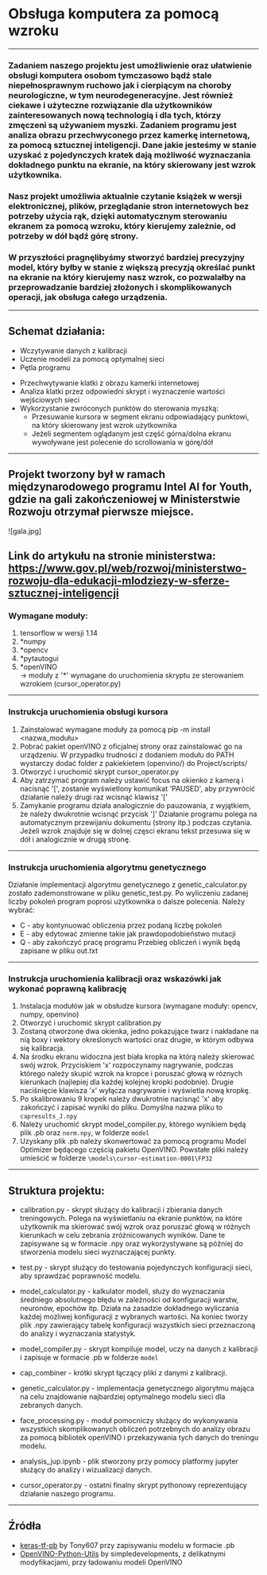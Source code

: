 # Obsługa komputera za pomocą wzroku
***
### Zadaniem naszego projektu jest umożliwienie oraz ułatwienie obsługi komputera osobom tymczasowo bądź stale niepełnosprawnym ruchowo jak i cierpiącym na choroby neurologiczne, w tym neurodegeneracyjne. Jest również ciekawe i użyteczne rozwiązanie dla użytkowników zainteresowanych nową technologią i dla tych, którzy zmęczeni są używaniem myszki. Zadaniem programu  jest analiza obrazu przechwyconego przez kamerkę internetową, za pomocą sztucznej inteligencji. Dane jakie jesteśmy w stanie uzyskać z pojedynczych kratek dają możliwość wyznaczania dokładnego punktu na ekranie, na który skierowany jest wzrok użytkownika. 
### Nasz projekt umożliwia aktualnie czytanie książek w wersji elektronicznej, plików, przeglądanie stron internetowych bez potrzeby użycia rąk, dzięki automatycznym sterowaniu ekranem za pomocą wzroku, który kierujemy zależnie, od potrzeby w dół bądź górę strony.
### W przyszłości pragnęlibyśmy stworzyć bardziej precyzyjny model, który byłby w stanie z większą precyzją określać punkt na ekranie na który kierujemy nasz wzrok, co pozwalałby na przeprowadzanie bardziej złożonych i skomplikowanych operacji, jak obsługa całego urządzenia. 
---
## Schemat działania:  
  - Wczytywanie danych z kalibracji
  - Uczenie modeli za pomocą optymalnej sieci
  - Pętla programu
   + Przechwytywanie klatki z obrazu kamerki internetowej
   + Analiza klatki przez odpowiedni skrypt i wyznaczenie wartości wejściowych sieci
   + Wykorzystanie zwróconych punktów do sterowania myszką: 
     - Przesuwanie kursora w segment ekranu odpowiadający punktowi, na który skierowany jest wzrok użytkownika
     - Jeżeli segmentem oglądanym jest część górna/dolna ekranu wywoływane jest polecenie do scrollowania w górę/dół
---
## Projekt tworzony był w ramach międzynarodowego programu Intel AI for Youth, gdzie na gali zakończeniowej w Ministerstwie Rozwoju otrzymał pierwsze miejsce.
![gala.jpg]

Link do artykułu na stronie ministerstwa:
https://www.gov.pl/web/rozwoj/ministerstwo-rozwoju-dla-edukacji-mlodziezy-w-sferze-sztucznej-inteligencji
---
### Wymagane moduły:
1. tensorflow w wersji 1.14
2. *numpy
3. *opencv
4. *pytautogui
5. \*openVINO  
-> moduły z '\*' wymagane do uruchomienia skryptu ze sterowaniem wzrokiem (cursor_operator.py)
---
### Instrukcja uruchomienia obsługi kursora
1. Zainstalować wymagane moduły za pomocą pip -m install <nazwa_modułu>
2. Pobrać pakiet openVINO z oficjalnej strony oraz zainstalować go na urządzeniu. W przypadku trudności z dodaniem modułu do PATH wystarczy dodać folder z pakiekietem (openvino/) do Project/scripts/
3. Otworzyć i uruchomić skrypt cursor_operator.py
4. Aby zatrzymać program należy ustawić focus na okienko z kamerą i nacisnąć '[', zostanie wyświetlony komunikat 'PAUSED', aby przywrócić działanie należy drugi raz wcisnąć klawisz '['
5. Zamykanie programu działa analogicznie do pauzowania, z wyjątkiem, że należy dwukrotnie wcisnąć przycisk ']'
Działanie programu polega na automatycznym przewijaniu dokumentu (strony itp.) podczas czytania. Jeżeli wzrok znajduje się w dolnej częsci ekranu tekst przesuwa się w dół i analogicznie w drugą stronę.
---
### Instrukcja uruchomienia algorytmu genetycznego
Działanie implementacji algorytmu genetycznego z genetic_calculator.py zostało zademonstrowane w pliku genetic_test.py.
Po wyliczeniu zadanej liczby pokoleń program poprosi użytkownika o dalsze polecenia. Należy wybrać:
* C - aby kontynuować obliczenia przez podaną liczbę pokoleń
* E - aby edytować zmienne takie jak prawdopodobieństwo mutacji
* Q - aby zakończyć pracę programu
Przebieg obliczeń i wynik będą zapisane w pliku out.txt
---
### Instrukcja uruchomienia kalibracji oraz wskazówki jak wykonać poprawną kalibrację
1. Instalacja modułów jak w obsłudze kursora (wymagane moduły: opencv, numpy, openvino)
2. Otworzyć i uruchomić skrypt calibration.py
3. Zostaną otworzone dwa okienka, jedno pokazujące twarz i nakładane na nią boxy i wektory określonych wartości oraz drugie, w którym odbywa się kalibracja.
4. Na środku ekranu widoczna jest biała kropka na którą należy skierować swój wzrok. Przyciskiem 'x' rozpoczynamy nagrywanie, podczas którego należy skupić wzrok na kropce i poruszać głową w róznych kierunkach (najlepiej dla każdej kolejnej kropki podobnie). Drugie naciśnięcie klawisza 'x' wyłącza nagrywanie i wyświetla nową kropkę.
5. Po skalibrowaniu 9 kropek należy dwukrotnie nacisnąć 'x' aby zakończyć i zapisać wyniki do pliku. Domyślna nazwa pliku to `capresults_J.npy`
6. Należy uruchomić skrypt model_compiler.py, którego wynikiem będą plik .pb oraz `norm.npy`, w folderze `model`
7. Uzyskany plik .pb należy skonwertować za pomocą programu Model Optimizer będącego częścią pakietu OpenVINO. Powstałe pliki należy umieścić w folderze `\models\cursor-estimation-0001\FP32`
---
## Struktura projektu: 
* calibration.py - skrypt służący do kalibracji i zbierania danych treningowych. Polega na wyświetlaniu na ekranie punktów, na które użytkownik ma skierować swój wzrok oraz poruszać głową w różnych kierunkach w celu zebrania zróżnicowanych wyników. Dane te zapisywane są w formacie .npy oraz wykorzystywane są później do stworzenia modelu sieci wyznaczającej punkty.

* test.py - skrypt służący do testowania pojedynczych konfiguracji sieci, aby sprawdzać poprawność modelu.

* model_calculator.py - kalkulator modeli, służy do wyznaczania średniego absolutnego błędu w zależności od konfiguracji warstw, neuronów, epochów itp. Działa na zasadzie dokładnego wyliczania każdej możliwej konfiguracji z wybranych wartości. Na koniec tworzy plik .npy zawierający tabelę konfiguracji wszystkich sieci przeznaczoną do analizy i wyznaczania statystyk.

* model_compiler.py - skrypt kompiluje model, uczy na danych z kalibracji i zapisuje w formacie .pb w folderze `model`

* cap_combiner - krótki skrypt łączący pliki z danymi z kalibracji. 

* genetic_calculator.py - implementacja genetycznego algorytmu mająca na celu znajdowanie najbardziej optymalnego modelu sieci dla zebranych danych.

* face_processing.py - moduł pomocniczy służący do wykonywania wszystkich skomplikowanych obliczeń potrzebnych do analizy obrazu za pomocą bibliotek openVINO i przekazywania tych danych do treningu modelu.

* analysis_jup.ipynb - plik stworzony przy pomocy platformy jupyter służący do analizy i wizualizacji danych.

* cursor_operator.py  - ostatni finalny skrypt pythonowy reprezentujący działanie naszego programu.  
***
## Źródła
* [keras-tf-pb](https://github.com/Tony607/keras-tf-pb) by Tony607 przy zapisywaniu modelu w formacie .pb
* [OpenVINO-Python-Utils](https://github.com/simpledevelopments/OpenVINO-Python-Utils) by simpledevelopments, z delikatnymi modyfikacjami, przy ładowaniu modeli OpenVINO
